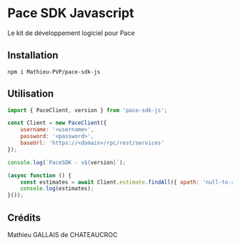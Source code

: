 # Pace SDK Javascript
Le kit de développement logiciel pour Pace

## Installation
```
npm i Mathieu-PVP/pace-sdk-js
```

## Utilisation
```js
import { PaceClient, version } from 'pace-sdk-js';

const Client = new PaceClient({
    username: '<username>',
    password: '<password>',
    baseUrl: 'https://<domain>/rpc/rest/services'
});

console.log(`PaceSDK - v${version}`);

(async function () {
    const estimates = await Client.estimate.findAll({ xpath: 'null-to-zero(@id) > 0' });
    console.log(estimates);
}());
```

## Crédits
Mathieu GALLAIS de CHATEAUCROC
